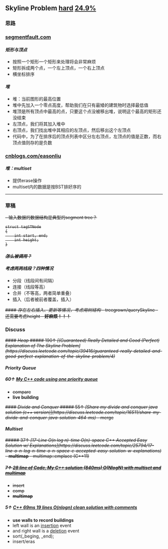 ## <b>Skyline Problem <u>hard</u> <u>24.9%</u></b>
### 思路
### [segmentfault.com](https://segmentfault.com/a/1190000003786782)
#### <i>矩形与顶点</i>
 - 按照一个矩形一个矩形来处理将会非常麻烦
 - 矩形拆成两个点，一个左上顶点，一个右上顶点
 - 横坐标排序

#### <i>堆</i>
 - 堆：当前图形的最高位置
 - 堆中先加入一个零点高度，帮助我们在只有最矮的建筑物时选择最低值
 - 堆顶是所有顶点中最高的点，只要这个点没被移出堆，说明这个最高的矩形还没结束
 - 左顶点，我们将其加入堆中
 - 右顶点，我们找出堆中其相应的左顶点，然后移出这个左顶点
 - 代码中，为了在排序后的顶点列表中区分左右顶点，左顶点的值是正数，而右顶点值则存的是负数

### [cnblogs.com/easonliu](http://www.cnblogs.com/easonliu/p/4531020.html)
#### <i>堆：multiset</i>
 - 提供erase操作
 - multiset内的数据是按BST排好序的

---
### 草稿
<s>
 - 输入数据的数据结构是典型的segment tree？

```
struct tagSTNode
{
    int start, end;
    int height;
}
```

#### <i>怎么被调用？</i>
</s>

#### <i>考虑两两线段？四种情况</i>
 - 分段（线段间有间隔）
 - 连接（线段等高）
 - 合并（不等高，两者简单重叠）
 - 插入（后者被前者覆盖，插入）

<s>
#### <i>存在左右插入、更新等情况，考虑用树结构</i>
 - treegrown/querySkyline
 - 还需要考虑height
 - <b>好麻烦！！！</b>
</s>

### Discuss
<s>
#### <i>Heap</i>
##### 190↑ <i>[(Guaranteed) Really Detailed and Good (Perfect) Explanation of The Skyline Problem](https://discuss.leetcode.com/topic/39416/guaranteed-really-detailed-and-good-perfect-explanation-of-the-skyline-problem/4)</i>
</s>

#### <i>Priority Queue</i>
##### 60↑ <i>[My C++ code using one priority queue](https://discuss.leetcode.com/topic/14939/my-c-code-using-one-priority-queue-812-ms)</i>
 - <s>compare</s>
 - <b>live building</b>

<s>
#### <i>Divide and Conquer</i>
##### 55↑ <i>[Share my divide and conquer java solution (c++ version)](https://discuss.leetcode.com/topic/16511/share-my-divide-and-conquer-java-solution-464-ms)</i>
 - merge
</s>

#### <i>Multiset</i>
<s>
##### 37↑ <i>[17-Line O(n log n)-time O(n)-space C++ Accepted Easy Solution w/ Explanations](https://discuss.leetcode.com/topic/25794/17-line-o-n-log-n-time-o-n-space-c-accepted-easy-solution-w-explanations)</i>
 - <b>multimap</b>
 - multimap::emplace (C++11)

##### 7↑ <i>[28 line of Code, My C++ solution (840ms) O(NlogN) with multiset and multimap](https://discuss.leetcode.com/topic/14868/28-line-of-code-my-c-solution-840ms-o-nlogn-with-multiset-and-multimap)</i>
 - insert
 - comp
 - <b>multimap</b>
</s>

##### 5↑ <i>[C++ 69ms 19 lines O(nlogn) clean solution with comments](https://discuss.leetcode.com/topic/60984/c-69ms-19-lines-o-nlogn-clean-solution-with-comments)</i>
 - <b>use walls to record buildings</b>
 - left wall is an <u>insertion</u> event
 - and right wall is a <u>deletion</u> event
 - sort(_beging, _end);
 - insert/eras